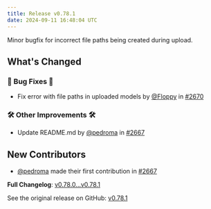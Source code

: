 ```yaml
---
title: Release v0.78.1
date: 2024-09-11 16:48:04 UTC
---
```

Minor bugfix for incorrect file paths being created during upload.

## What's Changed
### 🐛 Bug Fixes 🐛
* Fix error with file paths in uploaded models by [@Floppy](https://github.com/Floppy) in [#2670](https://github.com/manyfold3d/manyfold/pull/2670)
### 🛠️ Other Improvements 🛠️
* Update README.md by [@pedroma](https://github.com/pedroma) in [#2667](https://github.com/manyfold3d/manyfold/pull/2667)

## New Contributors
* [@pedroma](https://github.com/pedroma) made their first contribution in [#2667](https://github.com/manyfold3d/manyfold/pull/2667)

**Full Changelog**: [v0.78.0...v0.78.1](https://github.com/manyfold3d/manyfold/compare/v0.78.0...v0.78.1)

See the original release on GitHub: [v0.78.1](https://github.com/manyfold3d/manyfold/releases/tag/v0.78.1)
